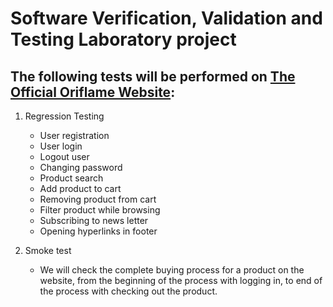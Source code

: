 
# Software Verification, Validation and  Testing Laboratory project

## The following tests will be performed on [The Official Oriflame Website](https://oriflame.com/):

 1. Regression Testing
	- User registration
	- User login
	- Logout user
	- Changing password
	- Product search
	- Add product to cart
	- Removing product from cart
	- Filter product while browsing
	- Subscribing to news letter
	- Opening hyperlinks in footer
		 
2. Smoke test
	- We will check the complete buying process for a product on the website, from the beginning of the process with logging in, to end of the process with checking out the product.
